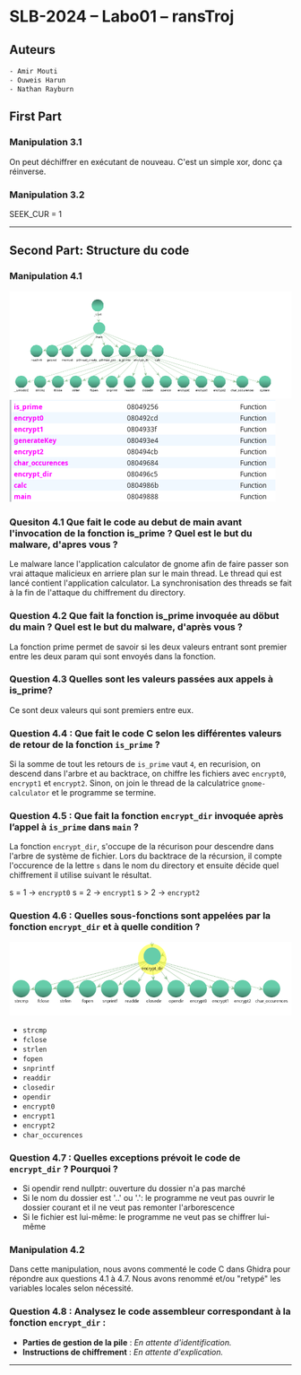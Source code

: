 # SLB-2024 – Labo01 – ransTroj

## Auteurs

    - Amir Mouti
    - Ouweis Harun
    - Nathan Rayburn

## First Part

### Manipulation 3.1

On peut déchiffrer en exécutant de nouveau. C'est un simple xor, donc ça réinverse.

### Manipulation 3.2

SEEK_CUR = 1

---

## Second Part: Structure du code

### Manipulation 4.1

![alt text](image.png)
![alt text](image-1.png)

### Quesiton 4.1 Que fait le code au debut de main avant l'invocation de la fonction is_prime ? Quel est le but du malware, d'apres vous ?

Le malware lance l'application calculator de gnome afin de faire passer son vrai attaque malicieux en arriere plan sur le main thread. Le thread qui est lancé contient l'application calculator. La synchronisation des threads se fait à la fin de l'attaque du chiffrement du directory.

### Question 4.2 Que fait la fonction is_prime invoquée au döbut du main ? Quel est le but du malware, d'après vous ?

La fonction prime permet de savoir si les deux valeurs entrant sont premier entre les deux param qui sont envoyés dans la fonction.

### Question 4.3 Quelles sont les valeurs passées aux appels à is_prime?

Ce sont deux valeurs qui sont premiers entre eux.

### Question 4.4 : Que fait le code C selon les différentes valeurs de retour de la fonction `is_prime` ?

Si la somme de tout les retours de `is_prime` vaut `4`, en recurision, on descend dans l'arbre et au backtrace, on chiffre les fichiers avec `encrypt0`, `encrypt1` et `encrypt2`. Sinon, on join le thread de la calculatrice `gnome-calculator` et le programme se termine.

### Question 4.5 : Que fait la fonction `encrypt_dir` invoquée après l’appel à `is_prime` dans `main` ?

La fonction `encrypt_dir`, s'occupe de la récurison pour descendre dans l'arbre de système de fichier. Lors du backtrace de la récursion, il compte l'occurence de la lettre `s` dans le nom du directory et ensuite décide quel chiffrement il utilise suivant le résultat. 

s = 1 -> `encrypt0`
s = 2 -> `encrypt1`
s > 2 -> `encrypt2`


### Question 4.6 : Quelles sous-fonctions sont appelées par la fonction `encrypt_dir` et à quelle condition ?

![alt text](image-2.png)

- `strcmp`
- `fclose`
- `strlen`
- `fopen`
- `snprintf`
- `readdir`
- `closedir`
- `opendir`
- `encrypt0`
- `encrypt1`
- `encrypt2`
- `char_occurences`


### Question 4.7 : Quelles exceptions prévoit le code de `encrypt_dir` ? Pourquoi ?

- Si opendir rend nullptr: ouverture du dossier n'a pas marché
- Si le nom du dossier est '..' ou '.': le programme ne veut pas ouvrir le dossier courant et il ne veut pas remonter l'arborescence
- Si le fichier est lui-même: le programme ne veut pas se chiffrer lui-même

### Manipulation 4.2

Dans cette manipulation, nous avons commenté le code C dans Ghidra pour répondre aux questions 4.1 à 4.7. Nous avons renommé et/ou "retypé" les variables locales selon nécessité.

### Question 4.8 : Analysez le code assembleur correspondant à la fonction `encrypt_dir` :

- **Parties de gestion de la pile** : _En attente d'identification._
- **Instructions de chiffrement** : _En attente d'explication._

---
